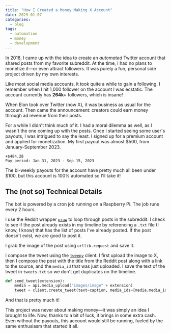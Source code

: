 ```yaml
---
title: "How I Created a Money Making X Account"
date: 2025-01-07
categories:
  - blog
tags:
  - automation
  - money
  - development
---
```


In 2018, I came up with the idea to create an *automated* Twitter account that shared posts from my favorite subreddit. At the time, I had no plans to monetize it—or even attract followers. It was purely a fun, personal side project driven by my own interests.

Like most social media accounts, it took quite a while to gain a following. I remember when I hit 1,000 follower on the account I was ecstatic. The account currently has __264k+__ followers, which is insane! 

When Elon took over Twitter (now X), it was business as usual for the account. Then came the announcement: creators could earn money through ad revenue from their posts.

For a while I didn't think much of it. I had a moral dilemma as well, as I wasn't the one coming up with the posts. Once I started seeing some user's payouts, I was intrigued to say the least. I signed up for a premium account and applied for monetization. My first payout was almost $500, from January-September 2023. 

```
+$484.28
Pay period: Jan 31, 2023 - Sep 15, 2023
```

The bi-weekly payouts for the account have pretty much all been under $100, but this account is 100% automated so I'll take it! 


## The (not so) Technical Details

The bot is powered by a cron job running on a Raspberry Pi. The job runs every 2 hours. 

I use the Reddit wrapper [`praw`](https://praw.readthedocs.io/en/stable/) to loop through posts in the subreddit. I check to see if the post already exists in my timeline by referencing a `.txt` file (I know, I know) that has the list of posts I've already posted. If the post doesn't exist, we are good to post it. 

I grab the image of the post using `urllib.request` and save it. 

I compose the tweet using the [`tweepy`](https://docs.tweepy.org/en/stable/) client. I first upload the image to X, then I compose the post with the title from the Reddit post along with a link to the source, and the `media_id` that was just uploaded. I save the text of the tweet in `tweets.txt` so we don't get duplicates on the timeline. 

```python
def send_tweet(extension):
    media = api.media_upload("images/image" + extension)
    tweet = client.create_tweet(text=caption, media_ids=[media.media_id])
```

And that is pretty much it! 

This project was never about making money—it was simply an idea I brought to life. Now, thanks to a bit of luck, it brings in some extra cash. Even without the payouts, this account would still be running, fueled by the same enthusiasm that started it all.

